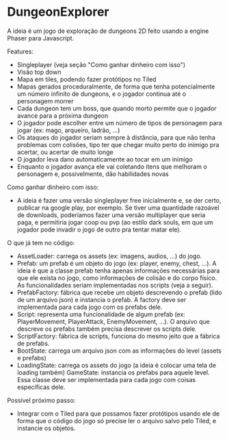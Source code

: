 # DungeonExplorer

A ideia é um jogo de exploração de dungeons 2D feito usando a engine Phaser para Javascript.

Features:
 - Singleplayer (veja seção "Como ganhar dinheiro com isso")
 - Visão top down
 - Mapa em tiles, podendo fazer protótipos no Tiled
 - Mapas gerados proceduralmente, de forma que tenha potencialmente um número infinito de dungeons, e o jogador continua até o personagem morrer
 - Cada dungeon tem um boss, que quando morto permite que o jogador avance para a próxima dungeon
 - O jogador pode escolher entre um número de tipos de personagem para jogar (ex: mago, arqueiro, ladrão, ...)
 - Os ataques do jogador seriam sempre à distância, para que não tenha problemas com colisões, tipo ter que chegar muito perto do inimigo pra acertar, ou acertar de muito longe
 - O jogador leva dano automaticamente ao tocar em um inimigo
 - Enquanto o jogador avança ele vai coletando itens que melhoram o personagem e, possivelmente, dão habilidades novas

Como ganhar dinheiro com isso:
 - A ideia é fazer uma versão singleplayer free inicialmente e, se der certo, publicar na google play, por exemplo. Se tiver uma quantidade razoável de downloads, poderíamos fazer uma versão multiplayer que seria paga, e permitiria jogar coop ou pvp (ao estilo dark souls, em que um jogador pode invadir o jogo de outro pra tentar matar ele).

O que já tem no código:
 - AssetLoader: carrega os assets (ex: imagens, audios, ...) do jogo.
 - Prefab: um prefab é um objeto do jogo (ex: player, enemy, chest, ...). A ideia é que a classe prefab tenha apenas informações necessárias para que ele exista no jogo, como informações de colisão e do corpo físico. As funcionalidades seriam implementadas nos scripts (veja a seguir).
 - PrefabFactory: fábrica que recebe um objeto descrevendo o prefab (lido de um arquivo json) e instancia o prefab. A factory deve ser implementada para cada jogo com os prefabs dele.
 - Script: representa uma funcionalidade de algum prefab (ex: PlayerMovement, PlayerAttack, EnemyMovement, ...). O arquivo que descreve os prefabs também precisa descrever os scripts dele.
 - ScriptFactory: fábrica de scripts, funciona do mesmo jeito que a fábrica de prefabs.
 - BootState: carrega um arquivo json com as informações do level (assets e prefabs)
 - LoadingState: carrega os assets do jogo (a ideia é colocar uma tela de loading também)
 GameState: instancia os prefabs para aquele level. Essa classe deve ser implementada para cada jogo com coisas específicas dele.

Possível próximo passo:
 - Integrar com o Tiled para que possamos fazer protótipos usando ele de forma que o código do jogo só precise ler o arquivo salvo pelo Tiled, e instancie os objetos.
